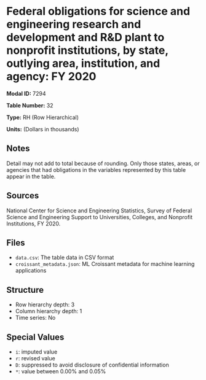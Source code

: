 # Federal obligations for science and engineering research and development and R&D plant to nonprofit institutions, by state, outlying area, institution, and agency: FY 2020

**Modal ID:** 7294

**Table Number:** 32

**Type:** RH (Row Hierarchical)

**Units:** (Dollars in thousands)

## Notes

Detail may not add to total because of rounding. Only those states, areas, or agencies that had obligations in the variables represented by this table appear in the table.

## Sources

National Center for Science and Engineering Statistics, Survey of Federal Science and Engineering Support to Universities, Colleges, and Nonprofit Institutions, FY 2020.

## Files

- `data.csv`: The table data in CSV format
- `croissant_metadata.json`: ML Croissant metadata for machine learning applications

## Structure

- Row hierarchy depth: 3
- Column hierarchy depth: 1
- Time series: No

## Special Values

- `i`: imputed value
- `r`: revised value
- `D`: suppressed to avoid disclosure of confidential information
- `*`: value between 0.00% and 0.05%
